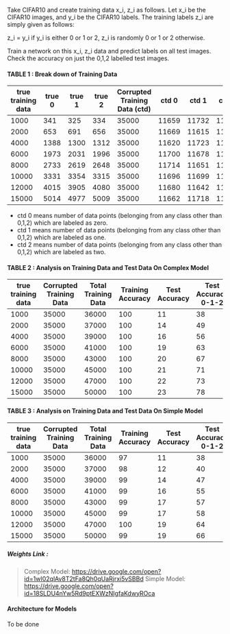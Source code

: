 
Take CIFAR10 and create training data x_i, z_i as follows. Let x_i be the CIFAR10 images, and y_i be the CIFAR10 labels. The training labels z_i are simply given as follows:

z_i = y_i if y_i is either 0 or 1 or 2, z_i is randomly 0 or 1 or 2 otherwise.

Train a network on this x_i, z_i data and predict labels on all test images. Check the accuracy on just the 0,1,2 labelled test images.

#### TABLE 1 : Break down of Training Data 

|true training data  | true 0 | true 1 | true 2 | Corrupted Training Data (ctd) | ctd 0 | ctd 1 | ctd 2| 
|--------------------|--------|--------|--------|-------------------------------|-------|-------|------|
| 1000               | 341    |325     | 334     | 35000                        | 11659 | 11732 | 11609|
| 2000               | 653    | 691    | 656     | 35000                        | 11669 | 11615 | 11716|
| 4000               | 1388   | 1300   | 1312    | 35000                        | 11620 | 11723 | 11657| 
| 6000               | 1973   | 2031   | 1996    | 35000                        | 11700 | 11678 | 11622|
| 8000               | 2733   | 2619   | 2648    | 35000                        | 11714 | 11651 | 11635|  
| 10000              | 3331   | 3354   | 3315    | 35000                        | 11696 | 11699 | 11605|
| 12000              | 4015   | 3905   | 4080    | 35000                        | 11680 | 11642 | 11678|
| 15000              | 5014   | 4977   | 5009    | 35000                        | 11662 | 11718 | 11620|

- ctd 0 means number of data points (belonging from any class other than 0,1,2) which are labeled as zero.
- ctd 1 means number of data points (belonging from any class other than 0,1,2) which are labeled as one.
- ctd 2 means number of data points (belonging from any class other than 0,1,2) which are labeled as two.

#### TABLE 2 : Analysis on Training Data and Test Data On Complex Model


|true training data  | Corrupted Training Data | Total Training Data | Training Accuracy | Test Accuracy | Test Accuracy 0-1-2 | 
|--------------------| ----------------------- | ------------------- | ----------------- |---------------|---------------------|
| 1000               | 35000                   | 36000               | 100               | 11            | 38                  | 
| 2000               | 35000                   | 37000               | 100               | 14            | 49                  | 
| 4000               | 35000                   | 39000               | 100               | 16            | 56                  | 
| 6000               | 35000                   | 41000               | 100               | 19            | 63                  | 
| 8000               | 35000                   | 43000               | 100               | 20            | 67                  |
| 10000              | 35000                   | 45000               | 100               | 21            | 71                  |
| 12000              | 35000                   | 47000               | 100               | 22            | 73                  | 
| 15000              | 35000                   | 50000               | 100               | 23            | 78                  |

#### TABLE 3 : Analysis on Training Data and Test Data On Simple Model


|true training data  | Corrupted Training Data | Total Training Data | Training Accuracy | Test Accuracy | Test Accuracy 0-1-2 | 
|--------------------| ----------------------- | ------------------- | ----------------- |---------------|---------------------|
| 1000               | 35000                   | 36000               | 97              | 11            | 38                  | 
| 2000               | 35000                   | 37000               | 98               | 12            | 40                  | 
| 4000               | 35000                   | 39000               | 99               | 14            | 47                  | 
| 6000               | 35000                   | 41000               | 99               | 16            | 55                  | 
| 8000               | 35000                   | 43000               | 99               | 17            | 57                  |
| 10000              | 35000                   | 45000               | 99               | 17            | 58                  |
| 12000              | 35000                   | 47000               | 100               | 19            | 64                  | 
| 15000              | 35000                   | 50000               | 99               | 19            | 66                  |


##### Weights Link : 
> Complex Model: https://drive.google.com/open?id=1wI02qlAv8T2tFa8Qh0qUaRjrxi5vSBBd
> Simple Model:  https://drive.google.com/open?id=18SLDU4nYw5Rd9ptEXWzNIgfaKdwyROca

#### Architecture for Models
To be done
